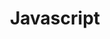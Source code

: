 ---
title: "Javascript"
layout: category
permalink: /categories/javascript/
author_profile: true
taxonomy: Javascript
sidebar:
  nav: "categories"
---